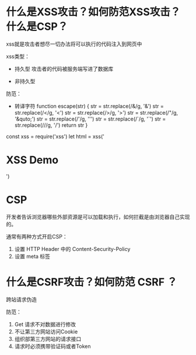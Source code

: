 # 什么是XSS攻击？如何防范XSS攻击？什么是CSP？
xss就是攻击者想尽一切办法将可以执行的代码注入到网页中

xss类型：
  - 持久型
    攻击者的代码被服务端写进了数据库

  - 非持久型
    <!-- http://www.baidu.com?name=<script>alert(1)</script> -->


防范：
  - 转译字符
  function escape(str) {
    str = str.replace(/&/g, '&amp;')
    str = str.replace(/</g, '&lt;')
    str = str.replace(/>/g, '&gt;')
    str = str.replace(/"/g, '&quto;')
    str = str.replace(/'/g, '&#39;')
    str = str.replace(/`/g, '&#96;')
    str = str.replace(/\//g, '&#x2F;')
    return str
  }
  <!-- <script>alert(1)</script> -->
  <!-- &lt;script&gt;alert(1)&lt;&#x2F;script&gt; -->

const xss = require('xss')
let html = xss('<h1>XSS Demo</h1>')


# CSP
开发者告诉浏览器哪些外部资源是可以加载和执行，如何拦截是由浏览器自己实现的。

通常有两种方式开启CSP：
  1. 设置 HTTP Header 中的 Content-Security-Policy
  2. 设置 meta 标签 <meta http-equiv="Content-Security-Policy">

  <!-- Content-Security-Policy: default-src 'self' -->
  <!-- Content-Security-Policy: img-src https://* -->




# 什么是CSRF攻击？如何防范 CSRF ？
跨站请求伪造

防范：
1. Get 请求不对数据进行修改
2. 不让第三方网站访问Cookie
3. 组织部第三方网站的请求接口
4. 请求时必须携带验证码或者Token
